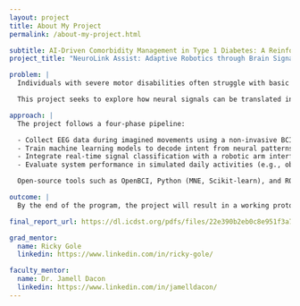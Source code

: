 ```yaml
---
layout: project
title: About My Project
permalink: /about-my-project.html

subtitle: AI-Driven Comorbidity Management in Type 1 Diabetes: A Reinforcement Learning Approach for Thyroid, Celiac, and Cardiovascular Disorders
project_title: "NeuroLink Assist: Adaptive Robotics through Brain Signal Decoding"

problem: |
  Individuals with severe motor disabilities often struggle with basic tasks that could be aided by robotic assistance. However, there is a lack of accessible and adaptive systems that respond naturally to the user's intent via brain-computer interfaces.

  This project seeks to explore how neural signals can be translated into reliable control commands for assistive robots, improving autonomy and quality of life.

approach: |
  The project follows a four-phase pipeline:

  - Collect EEG data during imagined movements using a non-invasive BCI headset
  - Train machine learning models to decode intent from neural patterns
  - Integrate real-time signal classification with a robotic arm interface
  - Evaluate system performance in simulated daily activities (e.g., object grasping, pointing)

  Open-source tools such as OpenBCI, Python (MNE, Scikit-learn), and ROS (Robot Operating System) will be used to prototype the system.

outcome: |
  By the end of the program, the project will result in a working prototype of a BCI-controlled robotic arm and a poster presentation outlining the system architecture, training pipeline, and evaluation metrics. Insights from the user study will inform future directions in adaptive assistive technology.

final_report_url: https://dl.icdst.org/pdfs/files/22e390b2eb0c8e951f3a742fda5b2d1d.pdf

grad_mentor:
  name: Ricky Gole
  linkedin: https://www.linkedin.com/in/ricky-gole/

faculty_mentor:
  name: Dr. Jamell Dacon
  linkedin: https://www.linkedin.com/in/jamelldacon/
---
```

